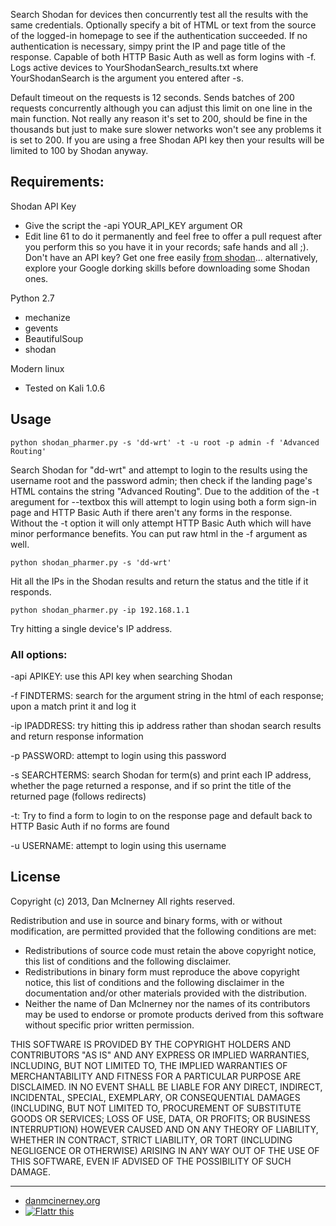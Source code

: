 Search Shodan for devices then concurrently test all the results with the same credentials. Optionally specify a bit of HTML or text from the source of the logged-in homepage to see if the authentication succeeded. If no authentication is necessary, simpy print the IP and page title of the response. Capable of both HTTP Basic Auth as well as form logins with -f. Logs active devices to YourShodanSearch_results.txt where YourShodanSearch is the argument you entered after -s.

Default timeout on the requests is 12 seconds. Sends batches of 200 requests concurrently although you can adjust this limit on one line in the main function. Not really any reason it's set to 200, should be fine in the thousands but just to make sure slower networks won't see any problems it is set to 200. If you are using a free Shodan API key then your results will be limited to 100 by Shodan anyway. 


Requirements:
-----

Shodan API Key
* Give the script the -api YOUR_API_KEY argument OR
* Edit line 61 to do it permanently and feel free to offer a pull request after you perform this so you have it in your records; safe hands and all ;). Don't have an API key? Get one free easily [from shodan](http://www.shodanhq.com/account/register)... alternatively, explore your Google dorking skills before downloading some Shodan ones.

Python 2.7
* mechanize
* gevents
* BeautifulSoup
* shodan

Modern linux
* Tested on Kali 1.0.6

Usage
-----

``` shell
python shodan_pharmer.py -s 'dd-wrt' -t -u root -p admin -f 'Advanced Routing'
```
Search Shodan for "dd-wrt" and attempt to login to the results using the username root and the password admin; then check if the landing page's HTML contains the string "Advanced Routing". Due to the addition of the -t aregument for --textbox this will attempt to login using both a form sign-in page and HTTP Basic Auth if there aren't any forms in the response. Without the -t option it will only attempt HTTP Basic Auth which will have minor performance benefits. You can put raw html in the -f argument as well.


``` shell
python shodan_pharmer.py -s 'dd-wrt'
```
Hit all the IPs in the Shodan results and return the status and the title if it responds.


``` shell
python shodan_pharmer.py -ip 192.168.1.1 
```
Try hitting a single device's IP address.


### All options:

-api APIKEY: use this API key when searching Shodan

-f FINDTERMS: search for the argument string in the html of each response; upon a match print it and log it

-ip IPADDRESS: try hitting this ip address rather than shodan search results and return response information

-p PASSWORD: attempt to login using this password

-s SEARCHTERMS: search Shodan for term(s) and print each IP address, whether the page returned a response, and if so print the title of the returned page (follows redirects)

-t: Try to find a form to login to on the response page and default back to HTTP Basic Auth if no forms are found 

-u USERNAME: attempt to login using this username


License
-------

Copyright (c) 2013, Dan McInerney
All rights reserved.

Redistribution and use in source and binary forms, with or without
modification, are permitted provided that the following conditions are met:
* Redistributions of source code must retain the above copyright notice, this list of conditions and the following disclaimer.
* Redistributions in binary form must reproduce the above copyright notice, this list of conditions and the following disclaimer in the documentation and/or other materials provided with the distribution.
* Neither the name of Dan McInerney nor the names of its contributors may be used to endorse or promote products derived from this software without specific prior written permission.

THIS SOFTWARE IS PROVIDED BY THE COPYRIGHT HOLDERS AND CONTRIBUTORS "AS IS" AND
ANY EXPRESS OR IMPLIED WARRANTIES, INCLUDING, BUT NOT LIMITED TO, THE IMPLIED
WARRANTIES OF MERCHANTABILITY AND FITNESS FOR A PARTICULAR PURPOSE ARE
DISCLAIMED. IN NO EVENT SHALL <COPYRIGHT HOLDER> BE LIABLE FOR ANY
DIRECT, INDIRECT, INCIDENTAL, SPECIAL, EXEMPLARY, OR CONSEQUENTIAL DAMAGES
(INCLUDING, BUT NOT LIMITED TO, PROCUREMENT OF SUBSTITUTE GOODS OR SERVICES;
LOSS OF USE, DATA, OR PROFITS; OR BUSINESS INTERRUPTION) HOWEVER CAUSED AND
ON ANY THEORY OF LIABILITY, WHETHER IN CONTRACT, STRICT LIABILITY, OR TORT
(INCLUDING NEGLIGENCE OR OTHERWISE) ARISING IN ANY WAY OUT OF THE USE OF THIS
SOFTWARE, EVEN IF ADVISED OF THE POSSIBILITY OF SUCH DAMAGE.


***
* [danmcinerney.org](danmcinerney.org)
* [![Flattr this](http://api.flattr.com/button/flattr-badge-large.png)](https://flattr.com/submit/auto?user_id=DanMcInerney&url=https://github.com/DanMcInerney/shodan_pharmer&title=shodan_pharmer&language=&tags=github&category=software) 
